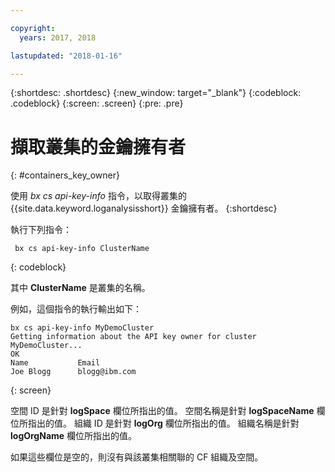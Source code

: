 ```yaml
---

copyright:
  years: 2017, 2018

lastupdated: "2018-01-16"

---
```


{:shortdesc: .shortdesc}
{:new_window: target="_blank"}
{:codeblock: .codeblock}
{:screen: .screen}
{:pre: .pre}


# 擷取叢集的金鑰擁有者
{: #containers_key_owner}

使用 *bx cs api-key-info* 指令，以取得叢集的 {{site.data.keyword.loganalysisshort}} 金鑰擁有者。
{:shortdesc}

執行下列指令：

```
 bx cs api-key-info ClusterName
```
{: codeblock}

其中 **ClusterName** 是叢集的名稱。


例如，這個指令的執行輸出如下：

```
bx cs api-key-info MyDemoCluster
Getting information about the API key owner for cluster MyDemoCluster...
OK
Name           Email   
Joe Blogg      blogg@ibm.com   
```
{: screen}

空間 ID 是針對 **logSpace** 欄位所指出的值。
空間名稱是針對 **logSpaceName** 欄位所指出的值。
組織 ID 是針對 **logOrg** 欄位所指出的值。
組織名稱是針對 **logOrgName** 欄位所指出的值。

如果這些欄位是空的，則沒有與該叢集相關聯的 CF 組織及空間。



